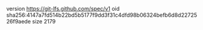 version https://git-lfs.github.com/spec/v1
oid sha256:4147a7fd514b22bd5b5177f9dd3f31c4dfd98b06324befb6d8d2272526f9aede
size 2179
